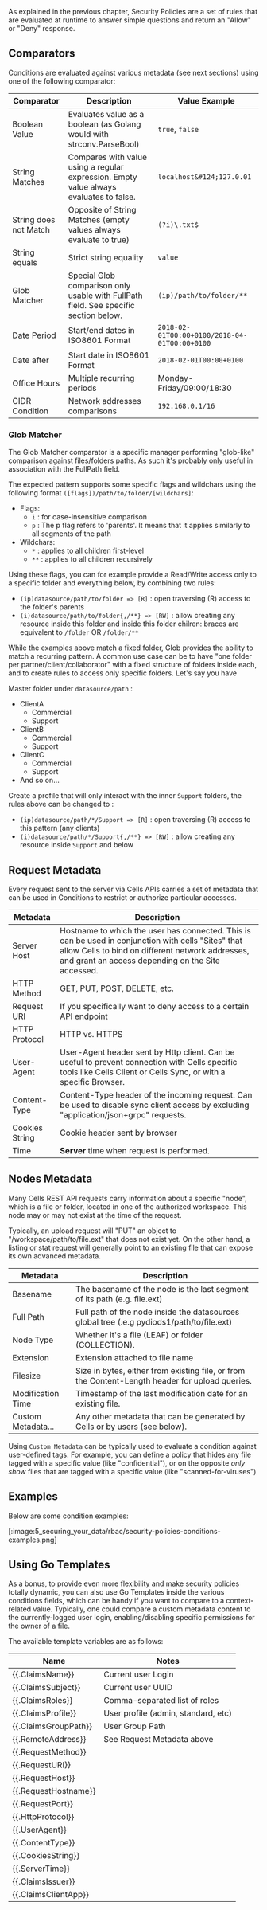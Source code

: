 As explained in the previous chapter, Security Policies are a set of rules that are evaluated at runtime to answer simple questions and return an "Allow" or "Deny" response.

## Comparators

Conditions are evaluated against various metadata (see next sections) using one of the following comparator:

| Comparator            | Description                                                                            | Value Example                                 |
|-----------------------|----------------------------------------------------------------------------------------|-----------------------------------------------|
| Boolean Value         | Evaluates value as a boolean (as Golang would with strconv.ParseBool)                  | `true`, `false`                               |
| String Matches        | Compares with value using a regular expression. Empty value always evaluates to false. | `localhost&#124;127.0.01`                     |
| String does not Match | Opposite of String Matches (empty values always evaluate to true)                      | `(?i)\.txt$`                                  |
| String equals         | Strict string equality                                                                 | `value`                                       |
| Glob Matcher          | Special Glob comparison only usable with FullPath field. See specific section below.   | `(ip)/path/to/folder/**`                      |
| Date Period           | Start/end dates in ISO8601 Format                                                      | `2018-02-01T00:00+0100/2018-04-01T00:00+0100` | 
| Date after            | Start date in ISO8601 Format                                                           | `2018-02-01T00:00+0100`                       |
| Office Hours          | Multiple recurring periods                                                             | Monday-Friday/09:00/18:30                     |
| CIDR Condition        | Network addresses comparisons                                                          | `192.168.0.1/16`                              |

### Glob Matcher

The Glob Matcher comparator is a specific manager performing "glob-like" comparison against files/folders paths. As such it's probably only useful in association with the FullPath field.

The expected pattern supports some specific flags and wildchars using the following format `([flags])/path/to/folder/[wildchars]`: 

 - Flags: 
   - `i` : for case-insensitive comparison
   - `p` : The p flag refers to 'parents'. It means that it applies similarly to all segments of the path
 - Wildchars: 
   - `*` : applies to all children first-level
   - `**` : applies to all children recursively

Using these flags, you can for example provide a Read/Write access only to a specific folder and everything below, by combining two rules: 

 - `(ip)datasource/path/to/folder => [R]` : open traversing (R) access to the folder's parents
 - `(i)datasource/path/to/folder{,/**} => [RW]` : allow creating any resource inside this folder and inside this folder chilren: braces are equivalent to `/folder` OR `/folder/**`

While the examples above match a fixed folder, Glob provides the ability to match a recurring pattern. A common use case can be to have "one folder per partner/client/collaborator" with a fixed structure of folders inside each, and to create rules to access only specific folders. Let's say you have

Master folder under `datasource/path` : 

 - ClientA
   - Commercial
   - Support
 - ClientB
   - Commercial
   - Support
 - ClientC
   - Commercial
   - Support
 - And so on... 

Create a profile that will only interact with the inner `Support` folders, the rules above can be changed to :

- `(ip)datasource/path/*/Support => [R]` : open traversing (R) access to this pattern (any clients)
- `(i)datasource/path/*/Support{,/**} => [RW]` : allow creating any resource inside `Support` and below

## Request Metadata

Every request sent to the server via Cells APIs carries a set of metadata that can be used in Conditions to restrict or authorize particular accesses. 

| Metadata       | Description                                                                                                                                                                                                  |
|----------------|--------------------------------------------------------------------------------------------------------------------------------------------------------------------------------------------------------------|
| Server Host    | Hostname to which the user has connected. This is can be used in conjunction with cells "Sites" that allow Cells to bind on different network addresses, and grant an access depending on the Site accessed. |
| HTTP Method    | GET, PUT, POST, DELETE, etc.                                                                                                                                                                                 |
| Request URI    | If you specifically want to deny access to a certain API endpoint                                                                                                                                            |
| HTTP Protocol  | HTTP vs. HTTPS                                                                                                                                                                                               |
| User-Agent     | User-Agent header sent by Http client. Can be useful to prevent connection with Cells specific tools like Cells Client or Cells Sync, or with a specific Browser.                                            |
| Content-Type   | Content-Type header of the incoming request. Can be used to disable sync client access by excluding "application/json+grpc" requests.                                                                        |
| Cookies String | Cookie header sent by browser                                                                                                                                                                                |
| Time           | **Server** time when request is performed.                                                                                                                                                                   |

## Nodes Metadata

Many Cells REST API requests carry information about a specific "node", which is a file or folder, located in one of the authorized workspace. This node may or may not exist at the time of the request. 

Typically, an upload request will "PUT" an object to "/workspace/path/to/file.ext" that does not exist yet. On the other hand, a listing or stat request will generally point to an existing file that can expose its own advanced metadata. 

| Metadata           | Description                                                                                     |
|--------------------|-------------------------------------------------------------------------------------------------|
| Basename           | The basename of the node is the last segment of its path (e.g. file.ext)                        |
| Full Path          | Full path of the node inside the datasources global tree (.e.g pydiods1/path/to/file.ext)       |
| Node Type          | Whether it's a file (LEAF) or folder (COLLECTION).                                              |
| Extension          | Extension attached to file name                                                                 |
| Filesize           | Size in bytes, either from existing file, or from the Content-Length header for upload queries. |
| Modification Time  | Timestamp of the last modification date for an existing file.                                   |
| Custom Metadata... | Any other metadata that can be generated by Cells or by users (see below).                      |

Using `Custom Metadata` can be typically used to evaluate a condition against user-defined tags. For example, you can define a policy that hides any file tagged with a specific value (like "confidential"), or on the opposite _only show_ files that are tagged with a specific value (like "scanned-for-viruses")

## Examples

Below are some condition examples: 

[:image:5_securing_your_data/rbac/security-policies-conditions-examples.png]

## Using Go Templates

As a bonus, to provide even more flexibility and make security policies totally dynamic, you can also use Go Templates inside the various conditions fields, which can be handy if you want to compare to a context-related value. Typically, one could compare a custom metadata content to the currently-logged user login, enabling/disabling specific permissions for the owner of a file. 

The available template variables are as follows: 

| Name                 | Notes                               |
|----------------------|-------------------------------------| 
| {{.ClaimsName}}      | Current user Login                  |
| {{.ClaimsSubject}}   | Current user UUID                   |
| {{.ClaimsRoles}}     | Comma-separated list of roles       |
| {{.ClaimsProfile}}   | User profile (admin, standard, etc) |
| {{.ClaimsGroupPath}} | User Group Path                     |
| {{.RemoteAddress}}   | See Request Metadata above          |
| {{.RequestMethod}}   |                                     |
| {{.RequestURI}}      |                                     |
| {{.RequestHost}}     |                                     |
| {{.RequestHostname}} |                                     |
| {{.RequestPort}}     |                                     |
| {{.HttpProtocol}}    |                                     |
| {{.UserAgent}}       |                                     |
| {{.ContentType}}     |                                     |
| {{.CookiesString}}   |                                     |
| {{.ServerTime}}      |                                     |
| {{.ClaimsIssuer}}    |                                     |
| {{.ClaimsClientApp}} |                                     |
